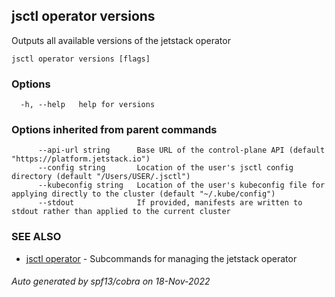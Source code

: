 ## jsctl operator versions

Outputs all available versions of the jetstack operator

```
jsctl operator versions [flags]
```

### Options

```
  -h, --help   help for versions
```

### Options inherited from parent commands

```
      --api-url string      Base URL of the control-plane API (default "https://platform.jetstack.io")
      --config string       Location of the user's jsctl config directory (default "/Users/USER/.jsctl")
      --kubeconfig string   Location of the user's kubeconfig file for applying directly to the cluster (default "~/.kube/config")
      --stdout              If provided, manifests are written to stdout rather than applied to the current cluster
```

### SEE ALSO

* [jsctl operator](jsctl_operator.md)	 - Subcommands for managing the jetstack operator

###### Auto generated by spf13/cobra on 18-Nov-2022
